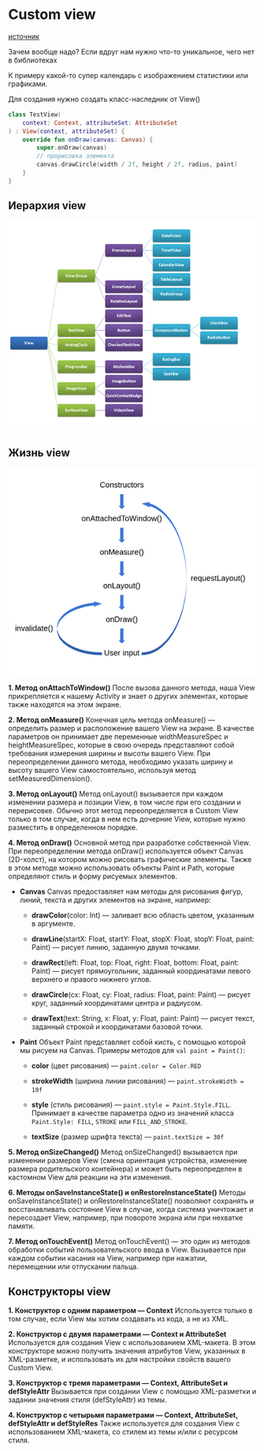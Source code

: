 # Custom view

[источник](https://habr.com/ru/articles/727744/#Способы%20создания%20Custom%20View.)

Зачем вообще надо?
Если вдруг нам нужно что-то уникальное, чего нет в библиотеках

К примеру какой-то супер календарь с изображением статистики или графиками.

Для создания нужно создать класс-наследник от View()

```kotlin
class TestView(
    context: Context, attributeSet: AttributeSet
) : View(context, attributeSet) {
    override fun onDraw(canvas: Canvas) {
        super.onDraw(canvas)
        // прорисовка элемента
        canvas.drawCircle(width / 2f, height / 2f, radius, paint)
    }
}
```

## Иерархия view
![как же я люблю эти разноцветные пиксели в виде матрицы аоаоааоаа](./images/view_hierarchy.png)

## Жизнь view 
![вот бы тимлидика, был бы его учеником, дарил бы ему кучу багов в прод по утрам](./images/view_lifecycle.png)

**1. Метод onAttachToWindow()**
После вызова данного метода, наша View прикрепляется к нашему Activity и знает о других элементах, которые также находятся на этом экране.

**2. Метод onMeasure()**
Конечная цель метода onMeasure() — определить размер и расположение вашего View на экране. В качестве параметров он принимает две переменные widthMeasureSpec и heightMeasureSpec, которые в свою очередь представляют собой требования измерения ширины и высоты вашего View. При переопределении данного метода, необходимо указать ширину и высоту вашего View самостоятельно, используя метод setMeasuredDimension().

**3. Метод onLayout()**
Метод onLayout() вызывается при каждом изменении размера и позиции View, в том числе при его создании и перерисовке. Обычно этот метод переопределяется в Custom View только в том случае, когда в нем есть дочерние View, которые нужно разместить в определенном порядке.

**4. Метод onDraw()**
Основной метод при разработке собственной View. При переопределении метода onDraw() используется объект Canvas (2D-холст), на котором можно рисовать графические элементы. Также в этом методе можно использовать объекты Paint и Path, которые определяют стиль и форму рисуемых элементов.

- **Canvas**
Canvas предоставляет нам методы для рисования фигур, линий, текста и других элементов на экране, например:

    + **drawColor**(color: Int) — заливает всю область цветом, указанным в аргументе.

    + **drawLine**(startX: Float, startY: Float, stopX: Float, stopY: Float, paint: Paint) — рисует линию, заданную двумя точками.

    + **drawRect**(left: Float, top: Float, right: Float, bottom: Float, paint: Paint) — рисует прямоугольник, заданный координатами левого верхнего и правого нижнего углов.

    + **drawCircle**(cx: Float, cy: Float, radius: Float, paint: Paint) — рисует круг, заданный координатами центра и радиусом.

    + **drawText**(text: String, x: Float, y: Float, paint: Paint) — рисует текст, заданный строкой и координатами базовой точки.
- **Paint**
Объект Paint представляет собой кисть, с помощью которой мы рисуем на Canvas.
Примеры методов для `val paint = Paint()`:

    + **color** (цвет рисования) — `paint.color = Color.RED`

    + **strokeWidth** (ширина линии рисования) — `paint.strokeWidth = 10f`

    + **style** (стиль рисования) — `paint.style = Paint.Style.FILL`. Принимает в качестве параметра одно из значений класса `Paint.Style: FILL`, `STROKE` или `FILL_AND_STROKE`.

    + **textSize** (размер шрифта текста) — `paint.textSize = 30f`


**5. Метод onSizeChanged()**
Метод onSizeChanged() вызывается при изменении размеров View (смена ориентация устройства, изменение размера родительского контейнера) и может быть переопределен в кастомном View для реакции на эти изменения. 

**6. Методы onSaveInstanceState() и onRestoreInstanceState()**
Методы onSaveInstanceState() и onRestoreInstanceState() позволяют сохранять и восстанавливать состояние View в случае, когда система уничтожает и пересоздает View, например, при повороте экрана или при нехватке памяти.

**7. Метод onTouchEvent()**
Метод onTouchEvent() — это один из методов обработки событий пользовательского ввода в View. Вызывается при каждом событии касания на View, например при нажатии, перемещении или отпускании пальца.

## Конструкторы view

**1. Конструктор с одним параметром — Context**
Используется только в том случае, если View мы хотим создавать из кода, а не из XML.

**2. Конструктор с двумя параметрами — Context и AttributeSet**
Используется для создания View с использованием XML-макета. В этом конструкторе можно получить значения атрибутов View, указанных в XML-разметке, и использовать их для настройки свойств вашего Custom View.

**3. Конструктор с тремя параметрами — Context, AttributeSet и defStyleAttr**
Вызывается при создании View с помощью XML-разметки и задании значения стиля (defStyleAttr) из темы.

**4. Конструктор с четырьмя параметрами — Context, AttributeSet, defStyleAttr и defStyleRes**
Также используется для создания View с использованием XML-макета, со стилем из темы и/или с ресурсом стиля.